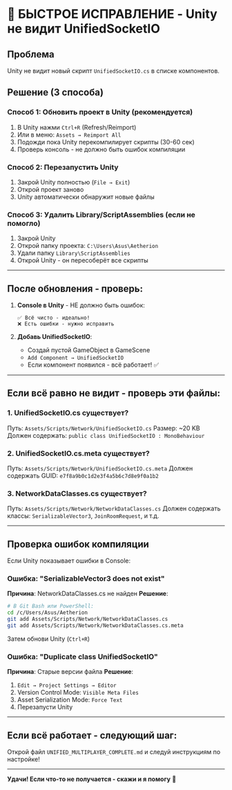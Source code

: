 # 🔧 БЫСТРОЕ ИСПРАВЛЕНИЕ - Unity не видит UnifiedSocketIO

## Проблема
Unity не видит новый скрипт `UnifiedSocketIO.cs` в списке компонентов.

## Решение (3 способа)

### Способ 1: Обновить проект в Unity (рекомендуется)
1. В Unity нажми `Ctrl+R` (Refresh/Reimport)
2. Или в меню: `Assets → Reimport All`
3. Подожди пока Unity перекомпилирует скрипты (30-60 сек)
4. Проверь консоль - не должно быть ошибок компиляции

### Способ 2: Перезапустить Unity
1. Закрой Unity полностью (`File → Exit`)
2. Открой проект заново
3. Unity автоматически обнаружит новые файлы

### Способ 3: Удалить Library/ScriptAssemblies (если не помогло)
1. Закрой Unity
2. Открой папку проекта: `C:\Users\Asus\Aetherion`
3. Удали папку `Library\ScriptAssemblies`
4. Открой Unity - он пересоберёт все скрипты

---

## После обновления - проверь:

1. **Console в Unity** - НЕ должно быть ошибок:
   ```
   ✅ Всё чисто - идеально!
   ❌ Есть ошибки - нужно исправить
   ```

2. **Добавь UnifiedSocketIO**:
   - Создай пустой GameObject в GameScene
   - `Add Component → UnifiedSocketIO`
   - Если компонент появился - всё работает! ✅

---

## Если всё равно не видит - проверь эти файлы:

### 1. UnifiedSocketIO.cs существует?
Путь: `Assets/Scripts/Network/UnifiedSocketIO.cs`
Размер: ~20 KB
Должен содержать: `public class UnifiedSocketIO : MonoBehaviour`

### 2. UnifiedSocketIO.cs.meta существует?
Путь: `Assets/Scripts/Network/UnifiedSocketIO.cs.meta`
Должен содержать GUID: `e7f8a9b0c1d2e3f4a5b6c7d8e9f0a1b2`

### 3. NetworkDataClasses.cs существует?
Путь: `Assets/Scripts/Network/NetworkDataClasses.cs`
Должен содержать классы: `SerializableVector3`, `JoinRoomRequest`, и т.д.

---

## Проверка ошибок компиляции

Если Unity показывает ошибки в Console:

### Ошибка: "SerializableVector3 does not exist"
**Причина**: NetworkDataClasses.cs не найден
**Решение**:
```bash
# В Git Bash или PowerShell:
cd /c/Users/Asus/Aetherion
git add Assets/Scripts/Network/NetworkDataClasses.cs
git add Assets/Scripts/Network/NetworkDataClasses.cs.meta
```
Затем обнови Unity (`Ctrl+R`)

### Ошибка: "Duplicate class UnifiedSocketIO"
**Причина**: Старые версии файла
**Решение**:
1. `Edit → Project Settings → Editor`
2. Version Control Mode: `Visible Meta Files`
3. Asset Serialization Mode: `Force Text`
4. Перезапусти Unity

---

## Если всё работает - следующий шаг:

Открой файл `UNIFIED_MULTIPLAYER_COMPLETE.md` и следуй инструкциям по настройке!

---

**Удачи! Если что-то не получается - скажи и я помогу** 🚀
